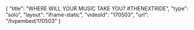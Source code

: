 {
    "title": "WHERE WILL YOUR MUSIC TAKE YOU? #THENEXTRIDE",
    "type": "solo",
    "layout": "iframe-static",
    "videoId": "170503",
    "url": "\/tvpembed\/170503"
}